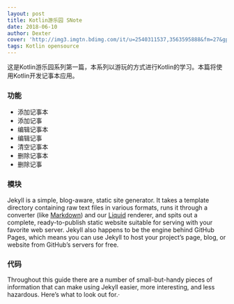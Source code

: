 ```yaml
---
layout: post
title: Kotlin游乐园 SNote
date: 2018-06-10
author: Dexter
cover: 'http://img3.imgtn.bdimg.com/it/u=2540311537,3563595888&fm=27&gp=0.jpg'
tags: Kotlin opensource
---
```


这是Kotlin游乐园系列第一篇，本系列以游玩的方式进行Kotlin的学习。本篇将使用Kotlin开发记事本应用。

### 功能
- 添加记事本
- 添加记事
- 编辑记事本
- 编辑记事
- 清空记事本
- 删除记事本
- 删除记事

### 模块

Jekyll is a simple, blog-aware, static site generator. It takes a template directory containing raw text files in various formats, runs it through a converter (like [Markdown](https://daringfireball.net/projects/markdown/)) and our [Liquid](https://github.com/Shopify/liquid/wiki) renderer, and spits out a complete, ready-to-publish static website suitable for serving with your favorite web server. Jekyll also happens to be the engine behind GitHub Pages, which means you can use Jekyll to host your project’s page, blog, or website from GitHub’s servers for free.

### 代码

Throughout this guide there are a number of small-but-handy pieces of information that can make using Jekyll easier, more interesting, and less hazardous. Here’s what to look out for.·